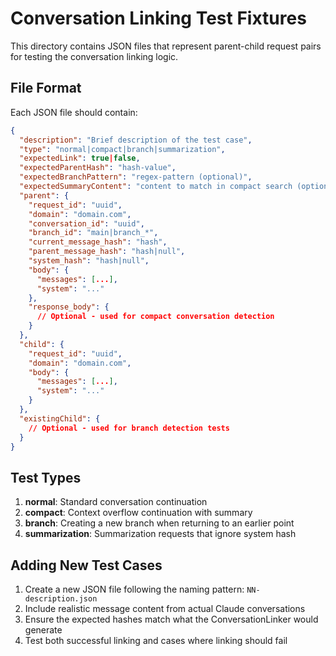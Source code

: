 # Conversation Linking Test Fixtures

This directory contains JSON files that represent parent-child request pairs for testing the conversation linking logic.

## File Format

Each JSON file should contain:

```json
{
  "description": "Brief description of the test case",
  "type": "normal|compact|branch|summarization",
  "expectedLink": true|false,
  "expectedParentHash": "hash-value",
  "expectedBranchPattern": "regex-pattern (optional)",
  "expectedSummaryContent": "content to match in compact search (optional)",
  "parent": {
    "request_id": "uuid",
    "domain": "domain.com",
    "conversation_id": "uuid",
    "branch_id": "main|branch_*",
    "current_message_hash": "hash",
    "parent_message_hash": "hash|null",
    "system_hash": "hash|null",
    "body": {
      "messages": [...],
      "system": "..."
    },
    "response_body": {
      // Optional - used for compact conversation detection
    }
  },
  "child": {
    "request_id": "uuid",
    "domain": "domain.com",
    "body": {
      "messages": [...],
      "system": "..."
    }
  },
  "existingChild": {
    // Optional - used for branch detection tests
  }
}
```

## Test Types

1. **normal**: Standard conversation continuation
2. **compact**: Context overflow continuation with summary
3. **branch**: Creating a new branch when returning to an earlier point
4. **summarization**: Summarization requests that ignore system hash

## Adding New Test Cases

1. Create a new JSON file following the naming pattern: `NN-description.json`
2. Include realistic message content from actual Claude conversations
3. Ensure the expected hashes match what the ConversationLinker would generate
4. Test both successful linking and cases where linking should fail